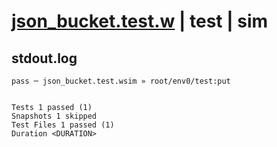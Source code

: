 # [json_bucket.test.w](../../../../../examples/tests/valid/json_bucket.test.w) | test | sim

## stdout.log
```log
pass ─ json_bucket.test.wsim » root/env0/test:put
 
 
Tests 1 passed (1)
Snapshots 1 skipped
Test Files 1 passed (1)
Duration <DURATION>
```

